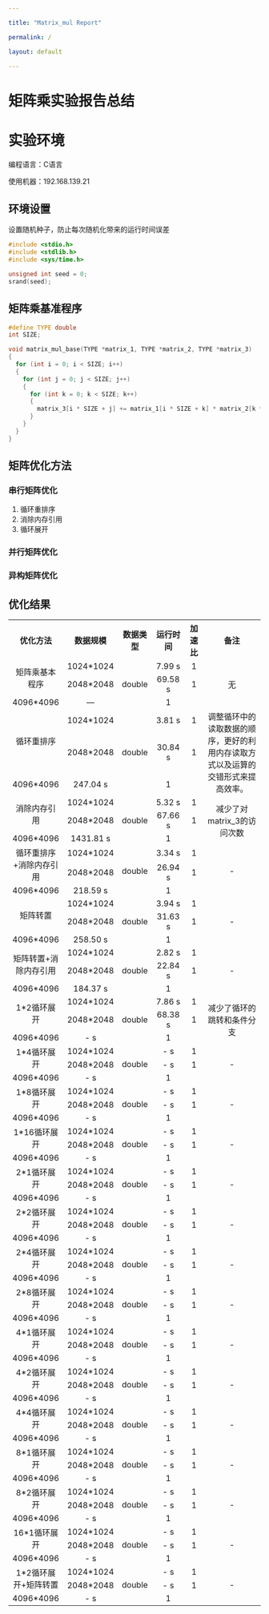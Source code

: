```yaml
---

title: "Matrix_mul Report" 

permalink: / 

layout: default 

---
```




# 矩阵乘实验报告总结

# 实验环境

编程语言：C语言

使用机器：192.168.139.21

## 环境设置

设置随机种子，防止每次随机化带来的运行时间误差

```C
#include <stdio.h>
#include <stdlib.h>
#include <sys/time.h>

unsigned int seed = 0;
srand(seed);
```

## 矩阵乘基准程序

```C
#define TYPE double
int SIZE;

void matrix_mul_base(TYPE *matrix_1, TYPE *matrix_2, TYPE *matrix_3)
{
  for (int i = 0; i < SIZE; i++)
  {
    for (int j = 0; j < SIZE; j++)
    {
      for (int k = 0; k < SIZE; k++)
      {
        matrix_3[i * SIZE + j] += matrix_1[i * SIZE + k] * matrix_2[k * SIZE + j];
      }
    }
  }
}
```

## 矩阵优化方法

### 串行矩阵优化

1. 循环重排序
2. 消除内存引用
3. 循环展开

### 并行矩阵优化

### 异构矩阵优化

## 优化结果

<table style="text-align: center;">
	<tr>
	    <th style = "width:15%">优化方法</th>
	    <th style = "width:10%">数据规模</th>
	    <th style = "width:10%">数据类型</th>  
	    <th style = "width:15%">运行时间</th>  
        <th style = "width:10%">加速比</th>
	    <th style = "width:40%">备注</th>
	</tr>
	<tr>
	    <td rowspan="3">矩阵乘基本程序</td>
	</tr>
	<tr>
	    <td>1024*1024</td>
	    <td rowspan="3">double</td>
	    <td>7.99 s</td>
	    <td>1</td>
	    <td rowspan="3">无</td>
	</tr>
	<tr>
		<td>2048*2048</td>
	    <td>69.58 s</td>
	    <td>1</td>
	</tr>
	<tr>
		<td>4096*4096</td>
	    <td>—</td>
	    <td>1</td>
	</tr>
	<tr>
	    <td rowspan="3">循环重排序</td>
	</tr>
	<tr>
	    <td>1024*1024</td>
	    <td rowspan="3">double</td>
	    <td>3.81 s</td>
	    <td>1</td>
	    <td rowspan="3">调整循环中的读取数据的顺序，更好的利用内存读取方式以及运算的交错形式来提高效率。</td>
	</tr>
	<tr>
		<td>2048*2048</td>
	    <td>30.84 s</td>
	    <td>1</td>
	</tr>
	<tr>
		<td>4096*4096</td>
	    <td>247.04 s</td>
	    <td>1</td>
	</tr>
	<tr>
	    <td rowspan="3">消除内存引用</td>
	</tr>
	<tr>
	    <td>1024*1024</td>
	    <td rowspan="3">double</td>
	    <td>5.32 s</td>
	    <td>1</td>
	    <td rowspan="3">减少了对matrix_3的访问次数</td>
	</tr>
	<tr>
		<td>2048*2048</td>
	    <td>67.66 s</td>
	    <td>1</td>
	</tr>
	<tr>
		<td>4096*4096</td>
	    <td>1431.81 s</td>
	    <td>1</td>
	</tr>
	<tr>
	    <td rowspan="3">循环重排序+消除内存引用</td>
	</tr>
	<tr>
	    <td>1024*1024</td>
	    <td rowspan="3">double</td>
	    <td>3.34 s</td>
	    <td>1</td>
	    <td rowspan="3">-</td>
	</tr>
	<tr>
		<td>2048*2048</td>
	    <td>26.94 s</td>
	    <td>1</td>
	</tr>
	<tr>
		<td>4096*4096</td>
	    <td>218.59 s</td>
	    <td>1</td>
	</tr>
    <tr>
	    <td rowspan="3">矩阵转置</td>
	</tr>
	<tr>
	    <td>1024*1024</td>
	    <td rowspan="3">double</td>
	    <td>3.94 s</td>
	    <td>1</td>
	    <td rowspan="3">-</td>
	</tr>
	<tr>
		<td>2048*2048</td>
	    <td>31.63 s</td>
	    <td>1</td>
	</tr>
	<tr>
		<td>4096*4096</td>
	    <td>258.50 s</td>
	    <td>1</td>
	</tr>
    <tr>
	    <td rowspan="3">矩阵转置+消除内存引用</td>
	</tr>
	<tr>
	    <td>1024*1024</td>
	    <td rowspan="3">double</td>
	    <td>2.82 s</td>
	    <td>1</td>
	    <td rowspan="3">-</td>
	</tr>
	<tr>
		<td>2048*2048</td>
	    <td>22.84 s</td>
	    <td>1</td>
	</tr>
	<tr>
		<td>4096*4096</td>
	    <td>184.37 s</td>
	    <td>1</td>
	</tr>
    <tr>
	    <td rowspan="3">1*2循环展开</td>
	</tr>
	<tr>
	    <td>1024*1024</td>
	    <td rowspan="3">double</td>
	    <td>7.86 s</td>
	    <td>1</td>
	    <td rowspan="3">减少了循环的跳转和条件分支</td>
	</tr>
	<tr>
		<td>2048*2048</td>
	    <td>68.38 s</td>
	    <td>1</td>
	</tr>
	<tr>
		<td>4096*4096</td>
	    <td>- s</td>
	    <td>1</td>
	</tr>
    <tr>
	    <td rowspan="3">1*4循环展开</td>
	</tr>
	<tr>
	    <td>1024*1024</td>
	    <td rowspan="3">double</td>
	    <td>- s</td>
	    <td>1</td>
	    <td rowspan="3">-</td>
	</tr>
	<tr>
		<td>2048*2048</td>
	    <td>- s</td>
	    <td>1</td>
	</tr>
	<tr>
		<td>4096*4096</td>
	    <td>- s</td>
	    <td>1</td>
	</tr>
    <tr>
	    <td rowspan="3">1*8循环展开</td>
	</tr>
	<tr>
	    <td>1024*1024</td>
	    <td rowspan="3">double</td>
	    <td>- s</td>
	    <td>1</td>
	    <td rowspan="3">-</td>
	</tr>
	<tr>
		<td>2048*2048</td>
	    <td>- s</td>
	    <td>1</td>
	</tr>
	<tr>
		<td>4096*4096</td>
	    <td>- s</td>
	    <td>1</td>
	</tr>
    <tr>
	    <td rowspan="3">1*16循环展开</td>
	</tr>
	<tr>
	    <td>1024*1024</td>
	    <td rowspan="3">double</td>
	    <td>- s</td>
	    <td>1</td>
	    <td rowspan="3">-</td>
	</tr>
	<tr>
		<td>2048*2048</td>
	    <td>- s</td>
	    <td>1</td>
	</tr>
	<tr>
		<td>4096*4096</td>
	    <td>- s</td>
	    <td>1</td>
	</tr>
    <tr>
	    <td rowspan="3">2*1循环展开</td>
	</tr>
	<tr>
	    <td>1024*1024</td>
	    <td rowspan="3">double</td>
	    <td>- s</td>
	    <td>1</td>
	    <td rowspan="3">-</td>
	</tr>
	<tr>
		<td>2048*2048</td>
	    <td>- s</td>
	    <td>1</td>
	</tr>
	<tr>
		<td>4096*4096</td>
	    <td>- s</td>
	    <td>1</td>
	</tr>
    <tr>
	    <td rowspan="3">2*2循环展开</td>
	</tr>
	<tr>
	    <td>1024*1024</td>
	    <td rowspan="3">double</td>
	    <td>- s</td>
	    <td>1</td>
	    <td rowspan="3">-</td>
	</tr>
	<tr>
		<td>2048*2048</td>
	    <td>- s</td>
	    <td>1</td>
	</tr>
	<tr>
		<td>4096*4096</td>
	    <td>- s</td>
	    <td>1</td>
	</tr>
    <tr>
	    <td rowspan="3">2*4循环展开</td>
	</tr>
	<tr>
	    <td>1024*1024</td>
	    <td rowspan="3">double</td>
	    <td>- s</td>
	    <td>1</td>
	    <td rowspan="3">-</td>
	</tr>
	<tr>
		<td>2048*2048</td>
	    <td>- s</td>
	    <td>1</td>
	</tr>
	<tr>
		<td>4096*4096</td>
	    <td>- s</td>
	    <td>1</td>
	</tr>
    <tr>
	    <td rowspan="3">2*8循环展开</td>
	</tr>
	<tr>
	    <td>1024*1024</td>
	    <td rowspan="3">double</td>
	    <td>- s</td>
	    <td>1</td>
	    <td rowspan="3">-</td>
	</tr>
	<tr>
		<td>2048*2048</td>
	    <td>- s</td>
	    <td>1</td>
	</tr>
	<tr>
		<td>4096*4096</td>
	    <td>- s</td>
	    <td>1</td>
	</tr>
    <tr>
	    <td rowspan="3">4*1循环展开</td>
	</tr>
	<tr>
	    <td>1024*1024</td>
	    <td rowspan="3">double</td>
	    <td>- s</td>
	    <td>1</td>
	    <td rowspan="3">-</td>
	</tr>
	<tr>
		<td>2048*2048</td>
	    <td>- s</td>
	    <td>1</td>
	</tr>
	<tr>
		<td>4096*4096</td>
	    <td>- s</td>
	    <td>1</td>
	</tr>
    <tr>
	    <td rowspan="3">4*2循环展开</td>
	</tr>
	<tr>
	    <td>1024*1024</td>
	    <td rowspan="3">double</td>
	    <td>- s</td>
	    <td>1</td>
	    <td rowspan="3">-</td>
	</tr>
	<tr>
		<td>2048*2048</td>
	    <td>- s</td>
	    <td>1</td>
	</tr>
	<tr>
		<td>4096*4096</td>
	    <td>- s</td>
	    <td>1</td>
	</tr>
    <tr>
	    <td rowspan="3">4*4循环展开</td>
	</tr>
	<tr>
	    <td>1024*1024</td>
	    <td rowspan="3">double</td>
	    <td>- s</td>
	    <td>1</td>
	    <td rowspan="3">-</td>
	</tr>
	<tr>
		<td>2048*2048</td>
	    <td>- s</td>
	    <td>1</td>
	</tr>
	<tr>
		<td>4096*4096</td>
	    <td>- s</td>
	    <td>1</td>
	</tr>
    <tr>
	    <td rowspan="3">8*1循环展开</td>
	</tr>
	<tr>
	    <td>1024*1024</td>
	    <td rowspan="3">double</td>
	    <td>- s</td>
	    <td>1</td>
	    <td rowspan="3">-</td>
	</tr>
	<tr>
		<td>2048*2048</td>
	    <td>- s</td>
	    <td>1</td>
	</tr>
	<tr>
		<td>4096*4096</td>
	    <td>- s</td>
	    <td>1</td>
	</tr>
    <tr>
	    <td rowspan="3">8*2循环展开</td>
	</tr>
	<tr>
	    <td>1024*1024</td>
	    <td rowspan="3">double</td>
	    <td>- s</td>
	    <td>1</td>
	    <td rowspan="3">-</td>
	</tr>
	<tr>
		<td>2048*2048</td>
	    <td>- s</td>
	    <td>1</td>
	</tr>
	<tr>
		<td>4096*4096</td>
	    <td>- s</td>
	    <td>1</td>
	</tr>
    <tr>
	    <td rowspan="3">16*1循环展开</td>
	</tr>
	<tr>
	    <td>1024*1024</td>
	    <td rowspan="3">double</td>
	    <td>- s</td>
	    <td>1</td>
	    <td rowspan="3">-</td>
	</tr>
	<tr>
		<td>2048*2048</td>
	    <td>- s</td>
	    <td>1</td>
	</tr>
	<tr>
		<td>4096*4096</td>
	    <td>- s</td>
	    <td>1</td>
	</tr>
    <tr>
	    <td rowspan="3">1*2循环展开+矩阵转置</td>
	</tr>
	<tr>
	    <td>1024*1024</td>
	    <td rowspan="3">double</td>
	    <td>- s</td>
	    <td>1</td>
	    <td rowspan="3">-</td>
	</tr>
	<tr>
		<td>2048*2048</td>
	    <td>- s</td>
	    <td>1</td>
	</tr>
	<tr>
		<td>4096*4096</td>
	    <td>- s</td>
	    <td>1</td>
	</tr>
</table>